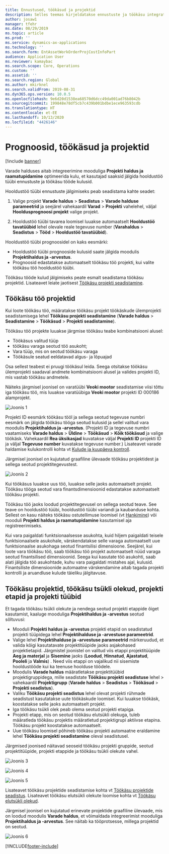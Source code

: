```yaml
---
title: Ennustused, töökäsud ja projektid
description: Selles teemas kirjeldatakse ennustuste ja töökäsu integratsiooni projekti halduse ja varahalduse raamatupidamismooduliga.
author: josaw1
manager: tfehr
ms.date: 08/29/2019
ms.topic: article
ms.prod: ''
ms.service: dynamics-ax-applications
ms.technology: ''
ms.search.form: EntAssetWorkOrderProjCostInfoPart
audience: Application User
ms.reviewer: kamaybac
ms.search.scope: Core, Operations
ms.custom: ''
ms.assetid: ''
ms.search.region: Global
ms.author: mkirknel
ms.search.validFrom: 2019-08-31
ms.dyn365.ops.version: 10.0.5
ms.openlocfilehash: 9e6d20d1538ea68570d6dcc49da001ad76b8042b
ms.sourcegitcommit: 199848e78df5cb7c439b001bdbe1ece963593cdb
ms.translationtype: HT
ms.contentlocale: et-EE
ms.lasthandoff: 10/13/2020
ms.locfileid: "4426146"
---
```

# <a name="forecasts-work-orders-and-projects"></a>Prognoosid, töökäsud ja projektid

[!include [banner](../../includes/banner.md)]

 

Varade halduses aitab integreerimine mooduliga **Projekti haldus ja raamatupidamine** optimeerida kulu, et kasutajad saaksid jälgida hooldustöö tüübi ennustuste ja töökäsu tööde kulusid.

Hooldustöö tüübi ennustuste jälgimiseks peab seadistama kahte seadet:

1. Valige projekt **Varade haldus** > **Seadistus** > **Varade halduse parameetrid** ja seejärel vahekaardil **Varad** > **Projekti** vahelehel, väljal **Hooldusprognoosi projekt** valige projekt.

2. Hooldustöö tüübi tavarea loomisel luuakse automaatselt **Hooldustöö tavatüübid** lehel olevale reale tegevuse number (**Varahaldus** > **Seadistus** > **Tööd** > **Hooldustöö tavatüübid**).

Hooldustöö tüübi prognoosidel on kaks eesmärki: 

- Hooldustöö tüübi prognooside kulusid saate jälgida moodulis **Projektihaldus ja -arvestus**. 
- Prognoosid edastatakse automaatselt töökäsu töö projekti, kui valite töökäsu töö hooldustöö tüübi.

Töökäsu tööde kulud jälgimiseks peate esmalt seadistama töökäsu projektid. Lisateavet leiate jaotisest [Töökäsu projekti seadistamine](../setup-for-work-orders/work-order-project-setup.md).

## <a name="work-order-job-projects"></a>Töökäsu töö projektid

Kui loote töökäsu töö, määratakse töökäsu projekt töökäskude ülemprojekti seadistamisega lehel **Töökäsu projekti seadistamine** (**Varade haldus** > **Seadistamine** > **Töökäsud** > **Projekti seadistamine**).

Töökäsu töö projekte luuakse järgmise töökäsu teabe kombinatsiooni alusel:

- Töökäsus valitud tüüp 
- töökäsu varaga seotud töö asukoht;
- Vara tüüp, mis on seotud töökäsu varaga  
- Töökäsule seatud eeldatavad algus- ja lõpuajad  

Osa sellest teabest ei pruugi töökäsul leida. Seega otsitakse töökäsu ülemprojekti saadaval andmete kombinatsiooni alusel ja valides projekti ID, mis vastab töökäsu andmetele.

Näiteks järgmisel joonisel on varatüübi **Veoki mootor** seadistamise viisi tõttu iga töökäsu töö, mis luuakse varatüübiga **Veoki mootor** projekti ID 000186 alamprojekt.

![Joonis 1](media/01-integration-to-pma.png)

Projekti ID eesmärk töökäsu tööl ja sellega seotud tegevuse numbri eesmärk on jälgida töökäsu tööga seotud kulusid ja sellel valitud vara moodulis **Projektihaldus ja -arvestus**. (Projekti ID ja tegevuse numbri vaatamiseks **Varade haldus** > **Üldine** > **Töökäsud** > **Kõik töökäsud** ja valige töökäsk. Vahekaardil **Rea üksikasjad** kuvatakse väljal **Projekti ID** projekti ID ja väljal **Tegevuse number** kuvatakse tegevuse number.) Lisateavet varade haldamise kulukontrolli kohta vt [Kulude ja kuupäeva kontroll](../controlling-and-reporting/cost-and-date-control.md).

Järgmisel joonisel on kujutatud graafiline ülevaade töökäsu projektidest ja sellega seotud projektitegevustest.

![Joonis 2](media/02-integration-to-pma.png)

Kui töökäsus luuakse uus töö, luuakse selle jaoks automaatselt projekt. Töökäsu tööga seotud vara finantsdimensioonid edastatakse automaatselt töökäsu projekti.

Töökäsu töö jaoks loodud projektitegevusel on sellega seotud teave. See teave on hooldustöö tüübi, hooldustöö tüübi variandi ja kaubanduse kohta. Sellest on kasu näiteks töökäsu ostutellimuse loomisel (vt [Hankimine](../work-orders/procurement.md)) või mooduli **Projekti haldus ja raamatupidamine** kasutamisel aja registreerimiseks.

Kui vara paigaldati funktsionaalsesse asukohta, kuid hiljem paigaldati teisele funktsionaalsele asukohale, värskendatakse selle varaga automaatselt uue funktsionaalse asukohaga seotud finantsilisi dimensioone. Seejärel, kui loote vara töökäsu töö, saab töökäsu töö projekt automaatselt nüüd varaga seotud finantsilised dimensioonid. Seega kui kasutate töö asukohti, saab alati jälgida töö asukohtade, kuhu vara paigaldati mistahes ajal, kulusid. Finantsiliste dimensioonide automaatne värskendamine aitab tagada projekti kontrolli ja aruandluse kulude täieliku jälgitavuse.

## <a name="work-order-projects-work-order-lifecycle-states-project-stages-and-project-types"></a>Töökäsu projektid, töökäsu tsükli olekud, projekti etapid ja projekti tüübid

Et tagada töökäsu tsükli olekute ja nendega seotud projekti etappide õiget kasutamist, kaaluge mooduliga **Projektihaldus ja -arvestus** seotud sõltuvusi:

- Mooduli **Projekti haldus ja -arvestus** projekti etapid on seadistatud projekti tüüpidega lehel **Projektihalduse ja -arvestuse parameetrid**.  
- Valige lehel **Projektihalduse ja -arvestuse parameetrid** märkeruudud, et valida kõigi kasutatavate projektitüüpide jaoks asjakohased projektietapid. Järgmistel joonistel on valitud viis etappi projektitüüpide **Aeg ja materjal** ja **Sisemine** jaoks (**Loodud**, **Hinnatud**, **Ajastatud**, **Pooleli** ja **Valmis**) . Need viis etappi on vajalikud nii sisemiste hooldustööde kui ka teenuse hoolduse töödele.
- Moodulis **Varade haldus** määratletakse projektitüübid projektigruppidega, mille seadistate **Töökäsu projekti seadistuse** lehel > vahekaardil **Projektigrupp** (**Varade haldus** > **Seadistus** > **Töökäsud** > **Projekti seadistus**).  
- Valiku **Töökäsu projekti seadistus** lehel olevat projekti rühmade seadistust kasutatakse uute töökäskude loomisel. Kui luuakse töökäsk, koostatakse selle jaoks automaatselt projekt.  
- Iga töökäsu tsükli olek peab olema seotud projekti etapiga.  
- Projekti etapp, mis on seotud töökäsu elutsükli olekuga, tuleb määratleda töökäsu projektis määratletud projektigrupi aktiivse etapina. Töökäsu projekt koostatakse automaatselt.
- Uue töökäsu loomisel põhineb töökäsu projekti automaatne eraldamine lehel **Töökäsu projekti seadistamine** oleval seadistusel.  

Järgmised joonised näitavad seoseid töökäsu projekti gruppide, seotud projektitüüpide, projekti etappide ja töökäsu tsükli olekute vahel.

![Joonis 3](media/03-integration-to-pma.png)

![Joonis 4](media/04-integration-to-pma.png)

![Joonis 5](media/05-integration-to-pma.png)

Lisateavet töökäsu projektide seadistamise kohta vt [Töökäsu projektide seadistus](../setup-for-work-orders/work-order-project-setup.md). Lisateavet töökäsu elutsükli olekute loomise kohta vt [Töökäsu elutsükli olekud](../setup-for-work-orders/work-order-lifecycle-states.md).

Järgmisel joonisel on kujutatud erinevate projektide graafiline ülevaade, mis on loodud moodulis **Varade haldus**, et võimaldada integreerimist mooduliga **Projektihaldus ja -arvestus**. See näitab ka tööprotsesse, millega projektid on seotud.

![Joonis 6](media/06-integration-to-pma.png)



[!INCLUDE[footer-include](../../../includes/footer-banner.md)]
